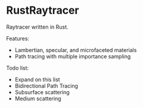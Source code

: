 # RustRaytracer

Raytracer written in Rust.

Features:
* Lambertian, specular, and microfaceted materials
* Path tracing with multiple importance sampling

Todo list:
* Expand on this list
* Bidirectional Path Tracing
* Subsurface scattering
* Medium scattering
